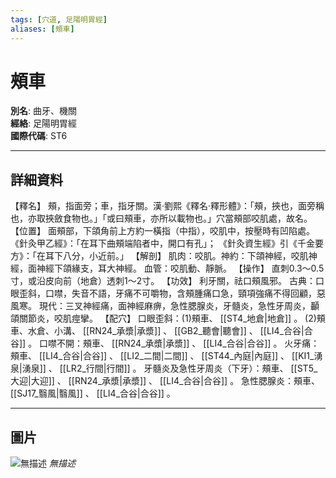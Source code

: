 ```yaml
---
tags: [穴道, 足陽明胃經]
aliases: [頰車]
---
```


# 頰車

**別名**: 曲牙、機關  
**經絡**: 足陽明胃經  
**國際代碼**: ST6  

---

## 詳細資料
【釋名】
頰，指面旁；車，指牙關。漢‧劉熙《釋名‧釋形體》：「頰，挾也，面旁稱也，亦取挾斂食物也。」「或曰頰車，亦所以載物也。」穴當頰部咬肌處，故名。
【位置】
面頰部，下頜角前上方約一橫指（中指），咬肌中，按壓時有凹陷處。
《針灸甲乙經》：「在耳下曲頰端陷者中，開口有孔」；
《針灸資生經》引《千金要方》：「在耳下八分，小近前。」
【解剖】
肌肉：咬肌。神約：下頜神經，咬肌神經，面神經下頜緣支，耳大神經。
血管：咬肌動、靜脈。
【操作】
直刺0.3～0.5寸，或沿皮向前（地倉）透刺1～2寸。
【功效】
利牙關，祛口頰風邪。
古典：口眼歪斜，口噤，失音不語，牙痛不可嚼物，含頰腫痛口急，頸項強痛不得回顧，惡風寒。
現代：三叉神經痛，面神經麻痹，急性腮腺炎，牙髓炎，急性牙周炎，顳頜關節炎，咬肌痙攣。
【配穴】
口眼歪斜：(1)頰車、 [[ST4_地倉|地倉]] 。
(2)頰車、水倉、小溝、 [[RN24_承漿|承漿]] 、 [[GB2_聽會|聽會]] 、 [[LI4_合谷|合谷]] 。
口噤不開：頰車、 [[RN24_承漿|承漿]] 、 [[LI4_合谷|合谷]] 。
火牙痛：頰車、 [[LI4_合谷|合谷]] 、 [[LI2_二間|二間]] 、 [[ST44_內庭|內庭]] 、 [[KI1_湧泉|湧泉]] 、 [[LR2_行間|行間]] 。
牙髓炎及急性牙周炎（下牙）：頰車、 [[ST5_大迎|大迎]] 、 [[RN24_承漿|承漿]] 、 [[LI4_合谷|合谷]] 。
急性腮腺炎：頰車、 [[SJ17_翳風|翳風]] 、 [[LI4_合谷|合谷]] 。

---

## 圖片
![無描述](https://yibian.hopto.org/pic/shu16/152.gif)
_無描述_

